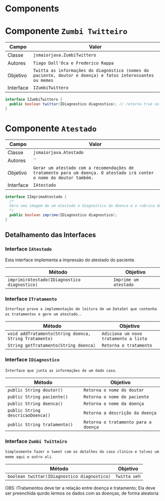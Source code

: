 # Components


# Componente `Zumbi Twitteiro`

Campo | Valor
----- | -----
Classe | `jsmaiorjava.ZumbiTwittero`
Autores | `Tiago Dall'Oca e Frederico Rappa`
Objetivo | `Twitta as informações do diagnóstico (nomes do paciente, doutor e doença) e fatos interessantes ou memes`
Interface | `IZumbiTwittero`
~~~java
interface IZumbiTwittero {
  public boolean twittar(IDiagnostico diagnostico); // retorna true ou false dependendo do sucesso
}

~~~


# Componente `Atestado`

Campo | Valor
----- | -----
Classe | `jsmaiorjava.Atestado`
Autores | ``
Objetivo | `Gerar um atestado com a recomendações de tratamento para um doença. O atestado irá conter o nome do doutor também.`
Interface | `IAtestado`
~~~java
interface IImprimeAtestado {
  /*
  Gera uma imagem de um atestado o diagnostico da doenca e a rubrica do doutor
  */
  public boolean imprime(IDiagnostico diagnostico);
}
~~~


## Detalhamento das Interfaces

### Interface `IAtestado`

Esta interface implementa a impressão do atestado do paciente.

Método | Objetivo
-------| --------
`imprimirAtestado(IDiagnostico diagnostico)` | `Imprime um atestado`

### Interface `ITratamento`
`Interfaçe prove a implementação de leitura de um DataSet que contenha os tratamentos e gere um atestado.`.

Método | Objetivo
-------| --------
`void addTratamento(String doenca, String Tratamento)` | `Adiciona um novo tratamento a lista`
`String getTratamento(String doenca)` | `Retorna o tratamento`

### Interface `IDiagnostico`
`Interface que junta as informações de um dado caso`.

Método | Objetivo
-------| --------
`public String doutor()` | `Retorna o nome do doutor`
`public String paciente()` | `Retorna o nome do paciente`
`public String doenca()` | `Retorna o nome da doença`
`public String descricaoDoenca()` | `Retorna a descrição da doença`
`public String tratamento()` | `Retorna o tratamento para a doença`

### Interface `Zumbi Twitteiro`
`Simplesmente fazer o tweet com os detalhes do caso clínico e talvez um meme aqui e outro ali`.

Método | Objetivo
-------| --------
`boolean twittar(IDiagnostico diagnostico)` | `Twitta ueh`


OBS:
ITratamentos deve ter a relação entre doença e tratamento;
Ela deve ser preenchida qundo lermos os dados com as doenças, de forma aleatoria